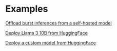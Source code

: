 # Examples

[Offload burst inferences from a self-hosted model](Examples/Offload%20burst%20inferences%20from%20a%20self-hosted%20model.md)

[Deploy Llama 3 10B from HuggingFace](Examples/Deploy%20Llama%203%2010B%20from%20HuggingFace.md)

[Deploy a custom model from HuggingFace](Examples/Deploy%20a%20custom%20model%20from%20HuggingFace.md)